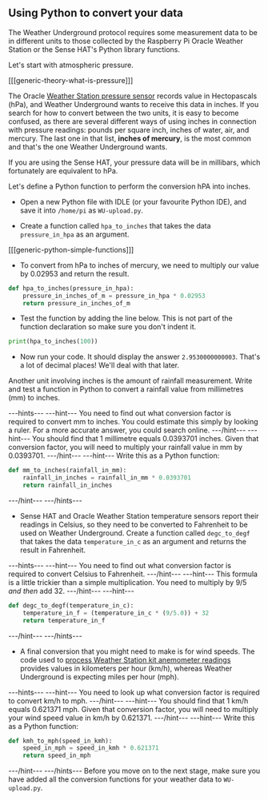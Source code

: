 ## Using Python to convert your data

The Weather Underground protocol requires some measurement data to be in different units to those collected by the Raspberry Pi Oracle Weather Station or the Sense HAT's Python library functions.

Let's start with atmospheric pressure.

[[[generic-theory-what-is-pressure]]]

The Oracle [Weather Station pressure sensor](https://www.raspberrypi.org/learning/sensing-the-weather/lesson-9/worksheet/) records value in Hectopascals (hPa), and Weather Underground wants to receive this data in inches. If you search for how to convert between the two units, it is easy to become confused, as there are several different ways of using inches in connection with pressure readings: pounds per square inch, inches of water, air, and mercury. The last one in that list, **inches of mercury**, is the most common and that's the one Weather Underground wants.

If you are using the Sense HAT, your pressure data will be in millibars, which fortunately are equivalent to hPa.

Let's define a Python function to perform the conversion hPA into inches.

- Open a new Python file with IDLE (or your favourite Python IDE), and save it into `/home/pi` as `WU-upload.py`.

- Create a function called `hpa_to_inches` that takes the data `pressure_in_hpa` as an argument.

[[[generic-python-simple-functions]]]

- To convert from hPa to inches of mercury, we need to multiply our value by 0.02953 and return the result.

```python
def hpa_to_inches(pressure_in_hpa):
    pressure_in_inches_of_m = pressure_in_hpa * 0.02953
    return pressure_in_inches_of_m

```
- Test the function by adding the line below. This is not part of the function declaration so make sure you don't indent it.

```python
print(hpa_to_inches(100))
```

- Now run your code. It should display the answer `2.9530000000003`. That's a lot of decimal places! We'll deal with that later.

Another unit involving inches is the amount of rainfall measurement. Write and test a function in Python to convert a rainfall value from millimetres (mm) to inches.

---hints---
---hint---
You need to find out what conversion factor is required to convert mm to inches. You could estimate this simply by looking a ruler. For a more accurate answer, you could search online.
---/hint---
---hint---
You should find that 1 millimetre equals 0.0393701 inches. Given that conversion factor, you will need to multiply your rainfall value in mm by 0.0393701.
---/hint---
---hint---
Write this as a Python function:
```python
def mm_to_inches(rainfall_in_mm):
    rainfall_in_inches = rainfall_in_mm * 0.0393701
    return rainfall_in_inches
```
---/hint---
---/hints---

- Sense HAT and Oracle Weather Station temperature sensors report their readings in Celsius, so they need to be converted to Fahrenheit to be used on Weather Underground.
Create a function called `degc_to_degf` that takes the data `temperature_in_c` as an argument and returns the result in Fahrenheit.

---hints---
---hint---
You need to find out what conversion factor is required to convert Celsius to Fahrenheit.
---/hint---
---hint---
This formula is a little trickier than a simple multiplication. You need to multiply by 9/5 *and then* add 32.
---/hint---
---hint---
```python
def degc_to_degf(temperature_in_c):
    temperature_in_f = (temperature_in_c * (9/5.0)) + 32
    return temperature_in_f
```
---/hint---
---/hints---   


- A final conversion that you might need to make is for wind speeds. The code used to [process Weather Station kit anemometer readings](https://www.raspberrypi.org/learning/sensing-the-weather/lesson-2/worksheet/) provides values in kilometers per hour (km/h), whereas Weather Underground is expecting miles per hour (mph).

---hints---
---hint---
You need to look up what conversion factor is required to convert km/h to mph.
---/hint---
---hint---
You should find that 1 km/h equals 0.621371 mph. Given that conversion factor, you will need to multiply your wind speed value in km/h by 0.621371.
---/hint---
---hint---
Write this as a Python function:
```python
def kmh_to_mph(speed_in_kmh):
    speed_in_mph = speed_in_kmh * 0.621371
    return speed_in_mph    
```
---/hint---
---/hints---
Before you move on to the next stage, make sure you have added all the conversion functions for your weather data to `WU-upload.py`.
